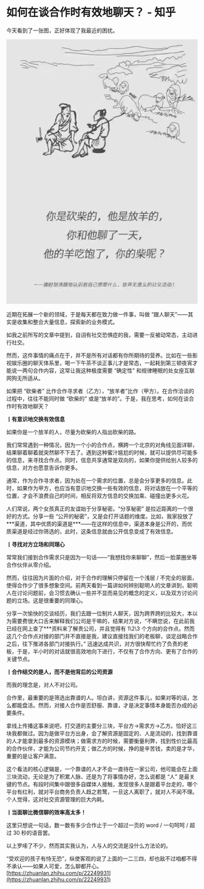 # 如何在谈合作时有效地聊天？ - 知乎
今天看到了一张图，正好体现了我最近的困扰。

![](https://github.com/gkeo/img/blob/main/2022/2022-6-29%2015-32-07/3fd9078f-ac59-41da-b475-c1b9b71d9ade.jpeg?raw=true)

近期在拓展一个新的领域，于是每天都在致力做一件事，叫做 “跟人聊天”——其实是收集和整合大量信息，探索新的业务模式。

如我之前所写的文章中提到，自诩有社交恐惧症的我，需要一反被动常态，主动进行社交。

然而，这件事情的痛点在于，并不是所有对话都有你所期待的营养。比如在一些影视娱乐圈的聊天体系里，喝一下午茶不谈正事儿才是常态，一起耗到第三顿夜宵才能说一两句合作内容，这常让我这种极度需要 “确定性” 和规律睡眠的处女座互联网狗无所适从。

如果把 “砍柴者” 比作合作寻求者（乙方），“放羊者”比作（甲方）。在合作洽谈的过程中，往往不能同时做 “砍柴的” 或是“放羊的”。于是，我在思考，如何在谈合作时有效地聊天？

**丨有意识地交换有效信息**

如果你是一个放羊的人，尽量为砍柴的人指出砍柴的路。

我们常常遇到一种情况，因为一个小的合作点，横跨一个北京的对角线见面详聊，结果聊着聊着就突然聊不下去了。遇到这种蜜汁尴尬的时候，就可以提供尽可能多的信息，来寻找合作点。同时，信息共享通常是双向的，如果你提供给别人较多的信息，对方也愿意告诉你更多。

通常，作为合作寻求者，因为处在一个需求的位置，总是会分享更多的信息。此时，如果作为甲方，也应当有意识地交换一些有效的信息，将对话放在一个平等的位置，才会不浪费自己的时间，相反将双方信息的交换加乘、碰撞出更多火花。

人们常说，两个女孩真正的友谊始于分享秘密。“分享秘密” 是拉近距离的一个很好的方式。分享一些 “公开的秘密”，又是会打开话题的维度。比如，我家投放了\*\*\*渠道，其中优质的渠道是\*\*\*——在这样的信息中，渠道本身是公开的，而优质渠道是经过你筛选的，此时，这条信息就由公开信息变成了有效信息。

**丨寻找对方立场和同理心**

常常我们接到合作需求只是因为一句话——“我想找你来聊聊”，然后一脸蒙圈坐等合作伙伴从零介绍。

然而，往往因为片面的介绍，对于合作的理解只停留在一个浅层 / 不完全的层面，使得合作少了很多想象空间。前两天看到一篇讲如何辨别聪明人的文章讲到，聪明人在讨论问题前，会习惯去确认一些并不显而易见的概念的定义，以及双方讨论问题的立场。这是很重要的同理心。

分享一次愉快的交谈经历，我们去跟一位制片人聊天，因为跨界跨的比较大，本以为需要费很大口舌来解释我们公司是干嘛的，结果对方说，“不瞒您说，在此前我已经在网上查了\*\*\*资料来了解贵公司，并且觉得有 1\\2\\3 个方向的合作点。然而这几个合作点对接的部门并不直接是我，建议直接找我们的老板聊，谈定战略合作之后，往下推进各部门对接执行。” 迅速达成共识，对方很快帮忙约了负责的老板，于是，半小时的对话就很高效地向下进行，不仅有了合作方向、更有了合作的关键节点。

**丨合作结交的是人，而不是他背后的公司资源**

而我的理念是，对人不对公司。

合作里，最重要的是筛选出靠谱的人。坦白讲，资源这件事儿，如果对等的话，怎么都能盘活。然而，对接人合作是否舒服、靠谱，才是决定事情本身能否办成的必要条件。

拿线上传播这事来说吧，打交道的主要分三块，平台方→需求方→乙方。恰好这三块我都做过。因为是做平台方出身，会了解资源是固定的、人是流动的，找到靠谱的人才能拿到最多的资源模块；做需求方的时候，需要衡量利弊，找到性价比最高的合作伙伴，才能为公司节约开支；做乙方的时候，挣的是辛苦钱，卖的是才华，重要的是让客户满意。

这个看法的核心逻辑是，一个靠谱的人才不会一直待在一家公司，他可能会在上面三块流动，无论是为了积累人脉、还是为了将事情办好，怎么说都是 “人” 是最关键的节点。有段时间集中跟很多自媒体人接触，发现很多人是跟着平台走的，哪个平台有红利，就对平台商务负责人趋之若鹜，一旦这人离职了，就对人不闻不理。个人觉得，这对社交资源管理的巨大内耗。

**丨当面聊比微信聊的效率高太多！**

这里只想说一句话，数一数有多少合作止于一个超过一页的 word / 一句呵呵 / 超过 30 秒的语音罢。

以上罗嗦了不少，然而其实我认为，人与人的交流是没什么方法论的。

“受欢迎的孩子有恃无恐”，纵使客观的说了上面的一二三四，却也敌不过咱都不得不承认——如果人可爱，怎么聊都开心。 
 [https://zhuanlan.zhihu.com/p/22249931](https://zhuanlan.zhihu.com/p/22249931)
